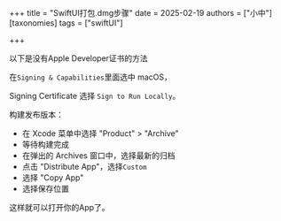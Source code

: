 +++
title = "SwiftUI打包.dmg步骤"
date = 2025-02-19
authors = ["小中"]
[taxonomies]
tags = ["swiftUI"]

+++

以下是没有Apple Developer证书的方法

在`Signing & Capabilities`里面选中 macOS，

Signing Certificate 选择 `Sign to Run Locally`。

构建发布版本：
* 在 Xcode 菜单中选择 "Product" > "Archive"
* 等待构建完成
* 在弹出的 Archives 窗口中，选择最新的归档
* 点击 "Distribute App"，选择`Custom`
* 选择 "Copy App"
* 选择保存位置

这样就可以打开你的App了。
